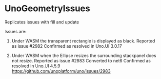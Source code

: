 # UnoGeometryIssues
Replicates issues with fill and update

Issues are:
1) Under WASM the transparent rectangle is displayed as black.
Reported as issue #2982
Confirmed as resolved in Uno.UI 3.0.17

2) Under WASM when the Ellipse resizes the surrounding stackpanel does not resize.
Reported as issue #2983
Converted to net6
Confirmed as resolved in Uno.UI 4.5.9
https://github.com/unoplatform/uno/issues/2983
